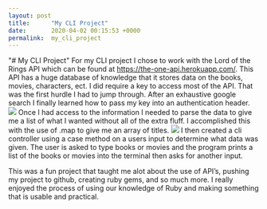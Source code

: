 ```yaml
---
layout: post
title:      "My CLI Project"
date:       2020-04-02 00:15:53 +0000
permalink:  my_cli_project
---
```



"# My CLI Project"
For my CLI project I chose to work with the Lord of the Rings API which can be found at https://the-one-api.herokuapp.com/. This API has a huge database of knowledge that it stores data on the books, movies, characters, ect. I did require a key to access most of the API. That was the first hurdle I had to jump through. After an exhaustive google search I finally learned how to pass my key into an authentication header. 
![](https://imgur.com/i2eRLj8)
Once I had access to the information I needed to parse the data to give me a list of what I wanted without all of the extra fluff. I accomplished this with the use of .map to give me an array of titles.
![](https://imgur.com/d363vAB)
 I then created a cli controller using a case method on a users input to determine what data was given. The user is asked to type books or movies and the program prints a list of the books or movies into the terminal then asks for another input. 

This was a fun project that taught me alot about the use of API’s, pushing my project to github, creating ruby gems, and so much more. I really enjoyed the process of using our knowledge of Ruby and making something that is usable and practical. 

